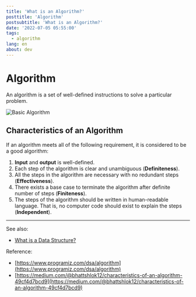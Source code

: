 ```yaml
---
title: 'What is an Algorithm?'
posttitle: 'Algorithm'
postsubtitle: 'What is an Algorithm?'
date: '2022-07-05 05:55:00'
tags:
  - algorithm
lang: en
about: dev
---
```


# Algorithm

An algorithm is a set of well-defined instructions to solve a particular problem.

![Basic Algorithm](/images/posts/what-is-an-algorithm/basic-algorithm.png)

## Characteristics of an Algorithm

If an algorithm meets all of the following requirement, it is considered to be a good algorithm:

1. **Input** and **output** is well-defined.
2. Each step of the algorithm is clear and unambiguous (**Definiteness**).
3. All the steps in the algorithm are necessary with no redundant steps (**Effectiveness**).
4. There exists a base case to terminate the algorithm after definite number of steps (**Finiteness**).
5. The steps of the algorithm should be written in human-readable language. That is, no computer code should exist to explain the steps (**Independent**).

---

See also:

- [What is a Data Structure?](./what-is-a-data-structure)

Reference:

- [https://www.programiz.com/dsa/algorithm](https://www.programiz.com/dsa/algorithm)
- [https://medium.com/@bhattshlok12/characteristics-of-an-algorithm-49cf4d7bcd9](https://medium.com/@bhattshlok12/characteristics-of-an-algorithm-49cf4d7bcd9)
